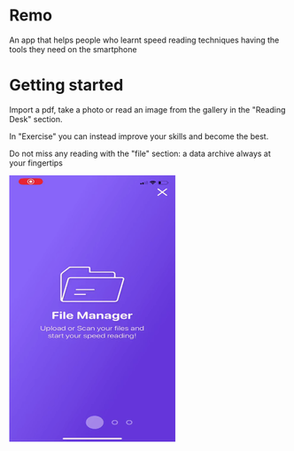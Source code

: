 # Remo
An app that helps people who learnt speed reading techniques having the tools they need on the smartphone

# Getting started
Import a pdf, take a photo or read an image from the gallery in the "Reading Desk" section.

In "Exercise" you can instead improve your skills and become the best.

Do not miss any reading with the "file" section: a data archive always at your fingertips

<img src="src_img/ezgif-4-3ab2589d71dc.gif" width = "300">

